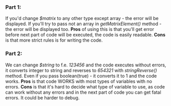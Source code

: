 ### Part 1:
If you'd change *$matrix* to any other type except array - the error will be displayed. If you'll try to pass not an array in *getMatrixElement()* method - the error will be displayed too. **Pros** of using this is that you'll get error before next part of code will be executed, the code is easily readable. **Cons** is that more strict rules is for writing the code.
### Part 2:
We can change *$string* to f.e. *123456* and the code executes without errors, it converts integer to string and reverses to *654321* with *stringReverse()* method. Even if you pass boolean(true) - it converts it to 1 and the code works. **Pros** is that code WORKS with most types of variables with no errors. **Cons** is that it's hard to decide what type of variable to use, as code can work without any errors and in the next part of code you can get fatal errors. It could be harder to debug.
